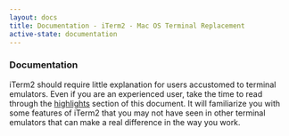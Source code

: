 ```yaml
---
layout: docs
title: Documentation - iTerm2 - Mac OS Terminal Replacement
active-state: documentation
---
```

<h3>Documentation</h3>

iTerm2 should require little explanation for users accustomed to terminal emulators. Even if you are an experienced user, take the time to read through the <a href="documentation-highlights.html">highlights</a> section of this document. It will familiarize you with some features of iTerm2 that you may not have seen in other terminal emulators that can make a real difference in the way you work.
